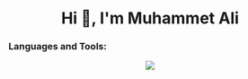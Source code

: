 <h1 align="center">Hi 👋, I'm Muhammet Ali</h1>

<h3 align="left">Languages and Tools:</h3>
<p align="center">
  <a href="https://skillicons.dev">
    <img src="https://skillicons.dev/icons?i=angular,docker,express,git,heroku,js,mongodb,nestjs,nodejs,postgres,react,redis,ts&perline=5" />
  </a>
</p>
